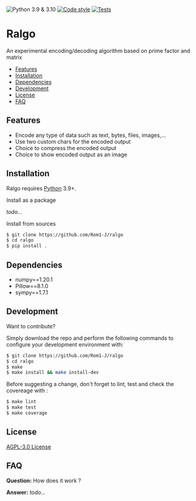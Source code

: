 ![Python 3.9 & 3.10](https://img.shields.io/badge/python-3.9%20%7C%203.10-%23007ec6)
[![Code style](https://img.shields.io/badge/code%20style-black-000000.svg)](https://pypi.org/project/black/)
[![Tests](https://github.com/Rom1-J/ralgo/workflows/tests/badge.svg)](https://github.com/Rom1-J/ralgo/actions?query=workflow%3Atests)

# Ralgo

An experimental encoding/decoding algorithm based on prime factor and matrix

- [Features](#features)
- [Installation](#installation)
- [Dependencies](#dependencies)
- [Development](#development)
- [License](#license)
- [FAQ](#faq)

## Features

- Encode any type of data such as text, bytes, files, images,...
- Use two custom chars for the encoded output
- Choice to compress the encoded output
- Choice to show encoded output as an image

## Installation

Ralgo requires [Python](https://python.org/) 3.9+.

Install as a package

_todo..._

Install from sources

```sh
$ git clone https://github.com/Rom1-J/ralgo
$ cd ralgo
$ pip install .
```

## Dependencies

- numpy==1.20.1
- Pillow==8.1.0
- sympy==1.7.1

## Development

Want to contribute? 

Simply download the repo and perform the following commands to configure your development environment with:

```sh
$ git clone https://github.com/Rom1-J/ralgo
$ cd ralgo
$ make
$ make install && make install-dev
```

Before suggesting a change, don't forget to lint, test and check the covereage with :

```sh
$ make lint
$ make test
$ make coverage
```

## License

[AGPL-3.0 License](https://github.com/Rom1-J/ralgo/blob/master/LICENSE)

## FAQ

**Question:** How does it work ?

**Answer:** _todo..._

##